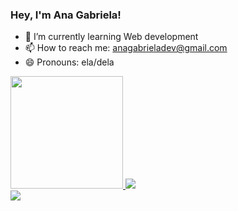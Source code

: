 ### Hey, I'm Ana Gabriela!

- 🌱 I’m currently learning Web development
- 📫 How to reach me: anagabrieladev@gmail.com
- 😄 Pronouns: ela/dela

<div>
  <a href="https://github.com/AnaGabrielaDev">
  <img height="180em" src="https://github-readme-stats.vercel.app/api?username=AnaGabrielaDev&show_icons=true&theme=nightowl&include_all_commits=true&count_private=true"?>
  <img heigh="180em" src="https://github-readme-stats.vercel.app/api?username=AnaGabrielaDev&layout=compact&langs_count=16&theme=nightowl"/>
</div>

<div>
  <a href="https://www.linkedin.com/in/anagabrieladasilvab/" target="_blank"><img src="https://img.shields.io/badge/LinkedIn-0077B5?style=for-the-badge&logo=linkedin&logoColor=white" target="_blank"</a>

</div>
